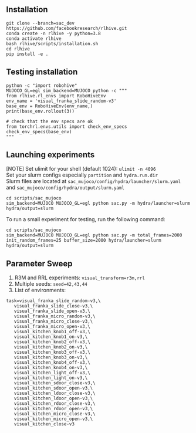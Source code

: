 ## Installation 
```
git clone --branch=sac_dev https://github.com/facebookresearch/rlhive.git
conda create -n rlhive -y python=3.8
conda activate rlhive
bash rlhive/scripts/installation.sh
cd rlhive
pip install -e .
```

## Testing installation
```
python -c "import robohive"
MUJOCO_GL=egl sim_backend=MUJOCO python -c """
from rlhive.rl_envs import RoboHiveEnv
env_name = 'visual_franka_slide_random-v3'
base_env = RoboHiveEnv(env_name,)
print(base_env.rollout(3))

# check that the env specs are ok
from torchrl.envs.utils import check_env_specs
check_env_specs(base_env)
"""
```

## Launching experiments
[NOTE] Set ulimit for your shell (default 1024): `ulimit -n 4096`  
Set your slurm configs especially `partition` and `hydra.run.dir`   
Slurm files are located at `sac_mujoco/config/hydra/launcher/slurm.yaml` and `sac_mujoco/config/hydra/output/slurm.yaml`  
```
cd scripts/sac_mujoco
sim_backend=MUJOCO MUJOCO_GL=egl python sac.py -m hydra/launcher=slurm hydra/output=slurm
```

To run a small experiment for testing, run the following command:
```
cd scripts/sac_mujoco
sim_backend=MUJOCO MUJOCO_GL=egl python sac.py -m total_frames=2000 init_random_frames=25 buffer_size=2000 hydra/launcher=slurm hydra/output=slurm
```

## Parameter Sweep
1. R3M and RRL experiments: `visual_transform=r3m,rrl`  
2. Multiple seeds: `seed=42,43,44`  
3. List of environments: 
  ```
task=visual_franka_slide_random-v3,\  
     visual_franka_slide_close-v3,\  
     visual_franka_slide_open-v3,\  
     visual_franka_micro_random-v3,\  
     visual_franka_micro_close-v3,\  
     visual_franka_micro_open-v3,\  
     visual_kitchen_knob1_off-v3,\  
     visual_kitchen_knob1_on-v3,\  
     visual_kitchen_knob2_off-v3,\  
     visual_kitchen_knob2_on-v3,\  
     visual_kitchen_knob3_off-v3,\  
     visual_kitchen_knob3_on-v3,\  
     visual_kitchen_knob4_off-v3,\  
     visual_kitchen_knob4_on-v3,\  
     visual_kitchen_light_off-v3,\  
     visual_kitchen_light_on-v3,\  
     visual_kitchen_sdoor_close-v3,\  
     visual_kitchen_sdoor_open-v3,\  
     visual_kitchen_ldoor_close-v3,\  
     visual_kitchen_ldoor_open-v3,\  
     visual_kitchen_rdoor_close-v3,\  
     visual_kitchen_rdoor_open-v3,\  
     visual_kitchen_micro_close-v3,\  
     visual_kitchen_micro_open-v3,\  
     visual_kitchen_close-v3  
  ```
